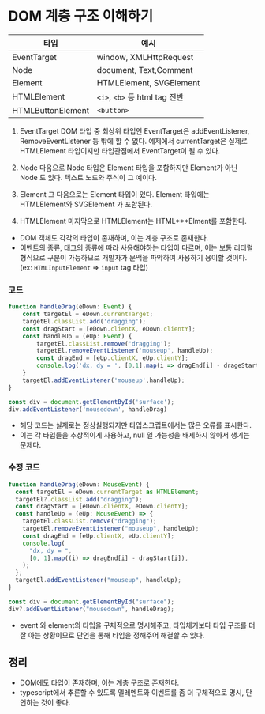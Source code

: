 # DOM 계층 구조 이해하기

| 타입              | 예시                          |
| ----------------- | ----------------------------- |
| EventTarget       | window, XMLHttpRequest        |
| Node              | document, Text,Comment        |
| Element           | HTMLElement, SVGElement       |
| HTMLElement       | `<i>`, `<b>` 등 html tag 전반 |
| HTMLButtonElement | `<button>`                    |

1. EventTarget
   DOM 타입 중 최상위 타입인 EventTarget은 addEventListener, RemoveEventListener 등 밖에 할 수 없다. 예제에서 currentTarget은 실제로 HTMLElement 타입이지만 타입관점에서 EventTarget이 될 수 있다.

2) Node
   다음으로 Node 타입은 Element 타입을 포함하지만 Element가 아닌 Node 도 있다. 텍스트 노드와 주석이 그 예이다.

3) Element
   그 다음으로는 Element 타입이 있다. Element 타입에는 HTMLElement와 SVGElement 가 포함된다.

4) HTMLElement
   마지막으로 HTMLElement는 HTML\*\*\*Elment를 포함한다.

- DOM 객체도 각각의 타입이 존재하며, 이는 계층 구조로 존재한다.
- 이벤트의 종류, 태그의 종류에 따라 사용해야하는 타입이 다르며, 이는 보통 리터럴 형식으로 구분이 가능하므로 개발자가 문맥을 파악하여 사용하기 용이할 것이다. (ex: `HTMLInputElement` => `input` tag 타입)

### 코드

```typescript
function handleDrag(eDown: Event) {
    const targetEl = eDown.currentTarget;
    targetEl.classList.add('dragging');
    const dragStart = [eDown.clientX, eDown.clientY];
    const handleUp = (eUp: Event) {
        targetEl.classList.remove('dragging');
        targetEl.removeEventListener('mouseup', handleUp);
        const dragEnd = [eUp.clientX, eUp.clientY];
        console.log('dx, dy = ', [0,1].map(i => dragEnd[i] - drageStart[i]))
    }
    targetEl.addEventListener('mouseup',handleUp);
}

const div = document.getElementById('surface');
div.addEventListener('mousedown', handleDrag)
```

- 해당 코드는 실제로는 정상실행되지만 타입스크립트에서는 많은 오류를 표시한다.
- 이는 각 타입들을 추상적이게 사용하고, null 일 가능성을 배제하지 않아서 생기는 문제다.

### 수정 코드

```typescript
function handleDrag(eDown: MouseEvent) {
  const targetEl = eDown.currentTarget as HTMLElement;
  targetEl?.classList.add("dragging");
  const dragStart = [eDown.clientX, eDown.clientY];
  const handleUp = (eUp: MouseEvent) => {
    targetEl.classList.remove("dragging");
    targetEl.removeEventListener("mouseup", handleUp);
    const dragEnd = [eUp.clientX, eUp.clientY];
    console.log(
      "dx, dy = ",
      [0, 1].map((i) => dragEnd[i] - dragStart[i]),
    );
  };
  targetEl.addEventListener("mouseup", handleUp);
}

const div = document.getElementById("surface");
div?.addEventListener("mousedown", handleDrag);
```

- event 와 element의 타입을 구체적으로 명시해주고, 타입체커보다 타입 구조를 더 잘 아는 상황이므로 단언을 통해 타입을 정해주어 해결할 수 있다.

## 정리

- DOM에도 타입이 존재하며, 이는 계층 구조로 존재한다.
- typescript에서 추론할 수 있도록 엘레멘트와 이벤트를 좀 더 구체적으로 명시, 단언하는 것이 좋다.
